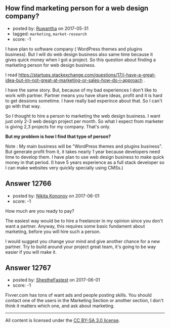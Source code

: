 ## How find marketing person for a web design company?

- posted by: [Ruwantha](https://stackexchange.com/users/11013047/ruwantha) on 2017-05-31
- tagged: `marketing`, `market-research`
- score: -1

I have plan to software company ( WordPress themes and plugins business). But I will do web design business also same time because it gives quick money when I got a project. So this question about finding a marketing person for web design business.


I read https://startups.stackexchange.com/questions/17/i-have-a-great-idea-but-im-not-great-at-marketing-or-sales-how-do-i-approach .


I have the same story. But, because of my bad experiences I don't like to work with partner. Partner means you have share ideas, profit and it is hard to get dessions sometime. I have really bad experince about that. So I can't go with that way.

So I thought to hire a person to marketing the web design business. I want just only 2-3 web design project per month. So what I expect from marketer is giving 2,3 projects for my company. That's only.

**But my problem is how I find that type of person?**  

Note : My main business will be "WordPress themes and plugins business". But generate profit from it, it takes nearly 1 year because developers need time to develop them. I have plan to use web design business to make quick money in that period. (I have 5 years experience as a full stack developer so I can make websites very quickly specially using CMSs.)


## Answer 12766

- posted by: [Nikita Kononov](https://stackexchange.com/users/7861393/nikita-kononov) on 2017-06-01
- score: -1

How much are you ready to pay?

The easiest way would be to hire a freelancer in my opinion since you don't want a partner. Anyway, this requires some basic fundament about marketing, before you will hire such a person.

I would suggest you change your mind and give another chance for a new partner. Try to build around your project great team, it's going to be way easier if you will make it. 



## Answer 12767

- posted by: [ShestheFastest](https://stackexchange.com/users/9279546/shesthefastest) on 2017-06-01
- score: -1

Fivver.com has tons of want ads and people posting skills. You should contact one of the users in the Marketing Section or another section, I don't think it matters which one, and ask about marketing. 



---

All content is licensed under the [CC BY-SA 3.0 license](https://creativecommons.org/licenses/by-sa/3.0/).
